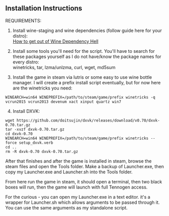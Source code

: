 ## Installation Instructions

REQUIREMENTS:  

1. Install wine-staging and wine dependencies (follow guide here for your distro):  
[How to get out of Wine Dependency Hell](https://www.gloriouseggroll.tv/how-to-get-out-of-wine-dependency-hell/)  

2. Install some tools you'll need for the script. You'll have to search for these packages yourself as I do not have/know the package names for every distro:  
winetricks, tar, lzma/unlzma, curl, wget, md5sum

3. Install the game in steam via lutris or some easy to use wine bottle manager. I will create a prefix install script eventually, but for now here are the winetricks you need:  
```
WINEARCH=win64 WINEPREFIX=/path/to/steam/game/prefix winetricks -q vcrun2015 vcrun2013 devenum xact xinput quartz win7  
```
4. Install DXVK:
```
wget https://github.com/doitsujin/dxvk/releases/download/v0.70/dxvk-0.70.tar.gz
tar -xvzf dxvk-0.70.tar.gz
cd dxvk-0.70
WINEARCH=win64 WINEPREFIX=/path/to/steam/game/prefix winetricks --force setup_dxvk.verb
cd ..
rm -R dxvk-0.70 dxvk-0.70.tar.gz
```

After that finishes and after the game is installed in steam, browse the steam files and open the Tools folder. Make a backup of Launcher.exe, then copy my Launcher.exe and Launcher.sh into the Tools folder.  

From here run the game in steam, it should open a terminal, then two black boxes will run, then the game will launch with full Tennogen access.  

For the curious - you can open my Launcher.exe in a text editor. it's a wrapper for Launcher.sh which allows arguments to be passed through it. You can use the same arguments as my standalone script.
